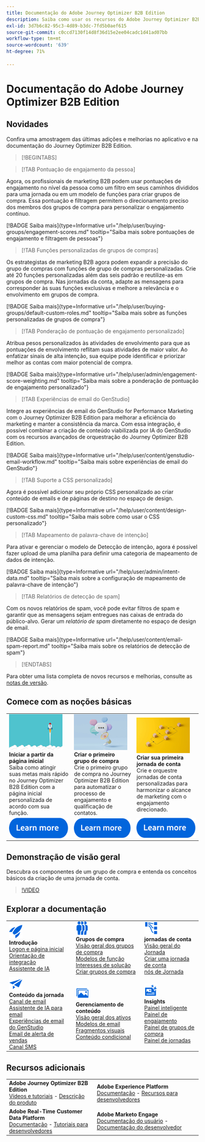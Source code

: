 ```yaml
---
title: Documentação do Adobe Journey Optimizer B2B Edition
description: Saiba como usar os recursos do Adobe Journey Optimizer B2B Edition para orquestrar jornadas de conta e grupo de compra usando a IA generativa integrada e automação líder do setor.
exl-id: 3d7b6c82-95c3-4d89-b3dc-7fd5b0aef615
source-git-commit: c0ccd7130f14d8f36d15e2ee04cadc1d41ad07bb
workflow-type: tm+mt
source-wordcount: '639'
ht-degree: 71%

---
```


# Documentação do Adobe Journey Optimizer B2B Edition

## Novidades

Confira uma amostragem das últimas adições e melhorias no aplicativo e na documentação do Journey Optimizer B2B Edition.

>[!BEGINTABS]

>[!TAB Pontuação de engajamento da pessoa]

Agora, os profissionais de marketing B2B podem usar pontuações de engajamento no nível da pessoa como um filtro em seus caminhos divididos para uma jornada ou em um modelo de funções para criar grupos de compra. Essa pontuação e filtragem permitem o direcionamento preciso dos membros dos grupos de compra para personalizar o engajamento contínuo.

[!BADGE Saiba mais]{type=Informative url="/help/user/buying-groups/engagement-scores.md" tooltip="Saiba mais sobre pontuações de engajamento e filtragem de pessoas"}

>[!TAB Funções personalizadas de grupos de compras]

Os estrategistas de marketing B2B agora podem expandir a precisão do grupo de compras com funções de grupo de compras personalizadas. Crie até 20 funções personalizadas além das seis padrão e reutilize-as em grupos de compra. Nas jornadas da conta, adapte as mensagens para corresponder às suas funções exclusivas e melhore a relevância e o envolvimento em grupos de compra.&#x200B;

[!BADGE Saiba mais]{type=Informative url="/help/user/buying-groups/default-custom-roles.md" tooltip="Saiba mais sobre as funções personalizadas de grupos de compra"}

>[!TAB Ponderação de pontuação de engajamento personalizado]

Atribua pesos personalizados às atividades de envolvimento para que as pontuações de envolvimento reflitam suas atividades de maior valor. Ao enfatizar sinais de alta intenção, sua equipe pode identificar e priorizar melhor as contas com maior potencial de compra.

[!BADGE Saiba mais]{type=Informative url="/help/user/admin/engagement-score-weighting.md" tooltip="Saiba mais sobre a ponderação de pontuação de engajamento personalizado"}

>[!TAB Experiências de email do GenStudio]

Integre as experiências de email do GenStudio for Performance Marketing com o Journey Optimizer B2B Edition para melhorar a eficiência do marketing e manter a consistência da marca. Com essa integração, é possível combinar a criação de conteúdo viabilizada por IA do GenStudio com os recursos avançados de orquestração do Journey Optimizer B2B Edition.

[!BADGE Saiba mais]{type=Informative url="/help/user/content/genstudio-email-workflow.md" tooltip="Saiba mais sobre experiências de email do GenStudio"}

>[!TAB Suporte a CSS personalizado]

Agora é possível adicionar seu próprio CSS personalizado ao criar conteúdo de emails e de páginas de destino no espaço de design.

[!BADGE Saiba mais]{type=Informative url="/help/user/content/design-custom-css.md" tooltip="Saiba mais sobre como usar o CSS personalizado"}

>[!TAB Mapeamento de palavra-chave de intenção]

Para ativar e gerenciar o modelo de Detecção de intenção, agora é possível fazer upload de uma planilha para definir uma categoria de mapeamento de dados de intenção.

[!BADGE Saiba mais]{type=Informative url="/help/user/admin/intent-data.md" tooltip="Saiba mais sobre a configuração de mapeamento de palavra-chave de intenção"}

>[!TAB Relatórios de detecção de spam]

Com os novos relatórios de spam, você pode evitar filtros de spam e garantir que as mensagens sejam entregues nas caixas de entrada do público-alvo. Gerar um _relatório de spam_ diretamente no espaço de design de email.

[!BADGE Saiba mais]{type=Informative url="/help/user/content/email-spam-report.md" tooltip="Saiba mais sobre os relatórios de detecção de spam"}

>[!ENDTABS]

Para obter uma lista completa de novos recursos e melhorias, consulte as [notas de versão](../user/release-notes/release-notes.md). <!-- Stay up-to-date with the latest changes in our documentation by visiting the [documentation updates page](using/rn/documentation-updates.md).-->

## Comece com as noções básicas

<table style="table-layout:fixed">
  <tr style="border: 0;">
    <td>
    <a href="home-page.md"><img width="140px" src="./assets/launch.png" alt="Inicialização do uso do produto"></a>
    <div><strong>Iniciar a partir da página inicial</strong><br/>Saiba como atingir suas metas mais rápido no Journey Optimizer B2B Edition com a página inicial personalizada de acordo com sua função.</div>
    </td>
      <td>
    <a href="buying-groups/buying-groups-overview.md"><img width="140px" src="./assets/communication.png" alt="Grupos de compra"></a>
    <div><strong>Criar o primeiro grupo de compra</strong><br/>Crie o primeiro grupo de compra no Journey Optimizer B2B Edition para automatizar o processo de engajamento e qualificação de contatos.</div>
    </td>
    <td>
    <a href="journeys/journey-overview.md"><img width="140px" src="./assets/flow.png" alt="Jornadas da conta"></a>
    <div><strong>Criar sua primeira jornada de conta</strong><br/>Crie e orquestre jornadas de conta personalizadas para harmonizar o alcance de marketing com o engajamento direcionado. 
    </div>
    </td>
  </tr>
  <tr style="border: 0;">
    <td align="center"><a href="home-page.md"><img src="../assets/learn-more.svg" alt="Saiba mais"></a></td>
    <td align="center"><a href="buying-groups/buying-groups-overview.md"><img src="../assets/learn-more.svg" alt="Saiba mais"></a></td>
    <td align="center"><a href="journeys/journey-overview.md"><img src="../assets/learn-more.svg" alt="Saiba mais"></a></td>
    </tr>
</table>

## Demonstração de visão geral

Descubra os componentes de um grupo de compra e entenda os conceitos básicos da criação de uma jornada de conta.

>[!VIDEO](https://video.tv.adobe.com/v/3432054?quality=12)

## Explorar a documentação

<table style="table-layout:auto">
  <tr style="border: 0;">
    <td>
      <img src="../assets/do-not-localize/icon-quick-start.svg" width="35px" alt="Introdução"><br/>
      <strong>Introdução</strong><br/><a href="home-page.md">Logon e página inicial</a><br/><a href="./start/get-started.md">Orientação de integração</a> <br/><a href="./ai-assistant/ai-assistant-overview.md">Assistente de IA</a>
    </td>
    <!--
    <td>
      <img src="../assets/do-not-localize/icon-configure.svg" width="35px"><br/>
      <strong>Configuration<br/>administration</strong><br/><a href="using/configuration/channel-surfaces.md">Channel surfaces</a> - <a href="using/configuration/about-data-sources-events-actions.md">Configure journeys</a>  - <a href="using/administration/permissions-overview.md">Access control</a> - <a href="using/administration/sandboxes.md">Sandboxes management</a>
    </td> -->
    <td>
      <img src="../assets/do-not-localize/icon_audience.svg" width="35px" alt="Grupos de compra"><br/>
      <strong>Grupos de compra</strong><br/><a href="./buying-groups/buying-groups-overview.md">Visão geral dos grupos de compra</a><br/><a href="./buying-groups/buying-groups-role-templates.md">Modelos de função</a><br/><a href="./buying-groups/solution-interests.md">Interesses de solução</a><br/><a href="./buying-groups/buying-groups-create.md">Criar grupos de compra</a>
    </td>
    <td>
      <img src="../assets/do-not-localize/icon-paths.svg" width="35px" alt="Jornadas da conta"><br/>
      <strong>jornadas de conta</strong><br/><a href="./journeys/journey-overview.md">Visão geral do Jornada</a><br/><a href="./journeys/journey-overview.md#create-an-account-journey">Criar uma jornada de conta</a><br/><a href="./journeys/journey-nodes.md">nós de Jornada</a>
    </td>
  </tr>
  <tr style="border: 0;">
    <td>
      <img src="../assets/do-not-localize/icon-campaign.svg" width="35px" alt="Conteúdo da jornada"><br/>
      <strong>Conteúdo da jornada</strong><br/><a href="./content/add-email.md">Canal de email</a><br/><a href="./content/ai-assistant-emails.md">Assistente de IA para email</a><br/><a href="./content/genstudio-email-workflow.md">Experiências de email do GenStudio</a><br/><a href="./content/sales-alert-email.md">Email de alerta de vendas</a><br/><a href="./content/sms-authoring.md">Canal SMS</a>
    </td>
        <td>
      <img src="../assets/do-not-localize/icon_assets.svg" width="35px" alt="Gerenciamento de conteúdo"><br/>
      <strong>Gerenciamento de conteúdo</strong><br/><a href="./content/assets-overview.md">Visão geral dos ativos</a><br/><a href="./content/email-templates.md">Modelos de email</a><br/><a href="./content/fragments.md">Fragmentos visuais</a><br/><a href="./content/conditional-content.md">Conteúdo condicional</a>
    </td>
    <td>
      <img src="../assets/do-not-localize/icon-offer.svg" width="35px" alt="Insights e painéis"><br/>
      <strong>Insights</strong><br/><a href="./dashboards/intelligent-dashboard.md">Painel inteligente</a><br/><a href="./dashboards/engagement-dashboard.md">Painel de engajamento</a><br/><a href="./dashboards/buying-groups-dashboard.md">Painel de grupos de compra</a><br/><a href="./dashboards/journeys-dashboard.md">Painel de jornadas</a>
    </td>

</tr>
</table>

## Recursos adicionais

<table style="table-layout:fixed"><tr style="border: 0;">
<tr><td><strong>Adobe Journey Optimizer B2B Edition</strong><br/>
<a href="https://experienceleague.adobe.com/pt-br/docs/journey-optimizer-b2b-learn/tutorials/overview" target="_blank">Vídeos e tutoriais</a> - <a href="https://helpx.adobe.com/br/legal/product-descriptions/adobe-journey-optimizer-b2b.html" target="_blank">Descrição do produto</a> <!-- - <a href="https://www.adobe.com/content/dam/cc/en/security/pdfs/AJO_SecurityOverview.pdf" target="_blank">Security overview (PDF)</a> - <a href="https://developer.adobe.com/journey-optimizer-apis/" target="_blank">APIs reference</a> - <a href="https://experienceleague.adobe.com/tools/ajo-schemas/schema-dictionary.html" target="_blank">Journey Optimizer Schema Dictionary</a> -->
</td>
<td><strong>Adobe Experience Platform</strong><br/>
<a href="https://experienceleague.adobe.com/pt-br/docs/experience-platform/landing/home" target="_blank">Documentação</a> - <a href="https://business.adobe.com/br/products/experience-platform/documentation-and-developer-resources.html" target="_blank">Recursos para desenvolvedores</a>
</td></tr>
<tr><td><strong>Adobe Real-Time Customer Data Platform</strong><br/>
<a href="https://experienceleague.adobe.com/pt-br/docs/experience-platform/rtcdp/home" target="_blank">Documentação</a> - <a href="https://experienceleague.adobe.com/pt-br/docs/platform-learn/getting-started-for-data-architects-and-data-engineers/overview" target="_blank">Tutoriais para desenvolvedores</a>
</td><td><strong>Adobe Marketo Engage</strong><br/>
<a href="https://experienceleague.adobe.com/en/docs/marketo/using/home?lang=pt-BR" target="_blank">Documentação do usuário</a> - <a href="https://experienceleague.adobe.com/pt-br/docs/marketo-developer/marketo/home" target="_blank">Documentação do desenvolvedor</a>
</td>
</tr></table>

